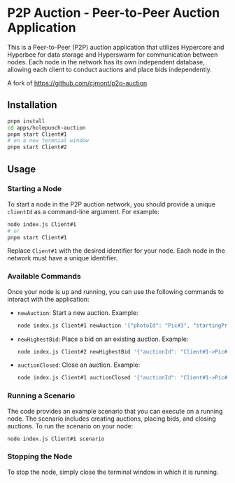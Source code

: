 # P2P Auction - Peer-to-Peer Auction Application

This is a Peer-to-Peer (P2P) auction application that utilizes Hypercore and Hyperbee for data storage and Hyperswarm for communication between nodes. Each node in the network has its own independent database, allowing each client to conduct auctions and place bids independently.

A fork of https://github.com/cjmont/p2p-auction

## Installation

```bash
pnpm install
cd apps/holepunch-auction
pnpm start Client#1
# on a new termnial window
pnpm start Client#2
```

## Usage

### Starting a Node

To start a node in the P2P auction network, you should provide a unique `clientId` as a command-line argument. For example:

```bash
node index.js Client#1 
# or
pnpm start Client#1
```

Replace `Client#1` with the desired identifier for your node. Each node in the network must have a unique identifier.

### Available Commands

Once your node is up and running, you can use the following commands to interact with the application:

- `newAuction`: Start a new auction. Example:

  ```bash
  node index.js Client#1 newAuction '{"photoId": "Pic#3", "startingPrice": 50}'
  ```

- `newHighestBid`: Place a bid on an existing auction. Example:

  ```bash
  node index.js Client#2 newHighestBid '{"auctionId": "Client#1->Pic#3", "bidAmount": 60}'
  ```

- `auctionClosed`: Close an auction. Example:

  ```bash
  node index.js Client#1 auctionClosed '{"auctionId": "Client#1->Pic#3"}'
  ```

### Running a Scenario

The code provides an example scenario that you can execute on a running node. The scenario includes creating auctions, placing bids, and closing auctions. To run the scenario on your node:

```bash
node index.js Client#1 scenario
```

### Stopping the Node

To stop the node, simply close the terminal window in which it is running.
